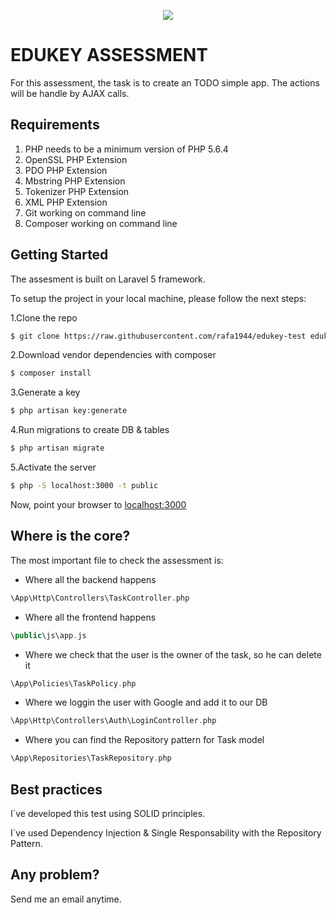 <p align="center"><a href="https://www.edukey.co.uk/" target="_blank"><img src="https://www.edukey.co.uk/wp-content/themes/edukey-v2/img/logo.png"></a></p>

# EDUKEY ASSESSMENT

For this assessment, the task is to create an TODO simple app. The actions will be handle by AJAX calls.

## Requirements

1. PHP needs to be a minimum version of PHP 5.6.4
2. OpenSSL PHP Extension
3. PDO PHP Extension
4. Mbstring PHP Extension
5. Tokenizer PHP Extension
6. XML PHP Extension
7. Git working on command line
8. Composer working on command line

## Getting Started

The assesment is built on Laravel 5 framework.

To setup the project in your local machine, please follow the next steps:

1.Clone the repo

```sh
$ git clone https://raw.githubusercontent.com/rafa1944/edukey-test edukey_test
```
2.Download vendor dependencies with composer
```sh
$ composer install
```
3.Generate a key
```sh
$ php artisan key:generate
```
4.Run migrations to create DB & tables
```sh
$ php artisan migrate
```
5.Activate the server
```sh
$ php -S localhost:3000 -t public
```

Now, point your browser to [localhost:3000](http://localhost:3000)



## Where is the core?

The most important file to check the assessment is:

- Where all the backend happens
```php
\App\Http\Controllers\TaskController.php
```
- Where all the frontend happens
```php
\public\js\app.js
```
- Where we check that the user is the owner of the task, so he can delete it
```php
\App\Policies\TaskPolicy.php
```
- Where we loggin the user with Google and add it to our DB
```php
\App\Http\Controllers\Auth\LoginController.php
```
- Where you can find the Repository pattern for Task model
```php
\App\Repositories\TaskRepository.php
```

## Best practices

I´ve developed this test using SOLID principles.

I´ve used Dependency Injection & Single Responsability with the Repository Pattern.

## Any problem?

Send me an email anytime.

